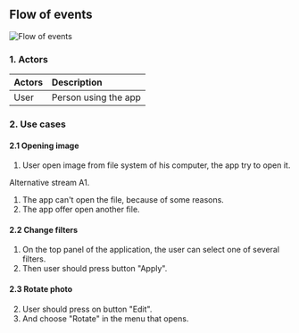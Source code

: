 
## Flow of events

![Flow of events](https://github.com/B1nvoker/-photo_editor/blob/master/docs/Use%20case/Use%20Case%20Diagram1.png)

### 1. Actors

| Actors | Description |
|:--|:--|
| User | Person using the app |

### 2. Use cases
#### 2.1 Opening image
1. User open image from file system of his computer, the app try to open it.

Alternative stream A1.
1. The app can't open the file, because of some reasons.
2. The app offer open another file.
#### 2.2 Change filters
1. On the top panel of the application, the user can select one of several filters.
2. Then user should press button "Apply". 
#### 2.3 Rotate photo
2. User should press on button "Edit".
3. And choose "Rotate" in the menu that opens.
